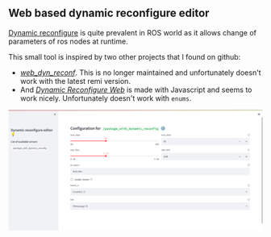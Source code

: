 
## Web based dynamic reconfigure editor

[Dynamic reconfigure](http://wiki.ros.org/dynamic_reconfigure) is quite prevalent in ROS world as it allows change of parameters of ros nodes at runtime.

This small tool is inspired by two other projects that I found on github:
* [_web_dyn_reconf_](https://github.com/awesomebytes/web_dyn_reconf). This is no longer maintained and unfortunately doesn't work with the latest remi version.
* And [_Dynamic Reconfigure Web_](https://github.com/nobleo/dynamic-reconfigure-web) is made with Javascript and seems to work nicely. Unfortunately doesn't work with `enums`.

![Screenshot](docs/screenshot.png "Screenshot")
